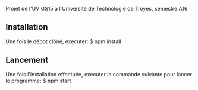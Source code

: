 Projet de l'UV GS15 à l'Université de Technologie de Troyes, semestre A16

## Installation
Une fois le dépot clôné, executer:
$ npm install

## Lancement
Une fois l'installation effectuée, executer la commande suivante pour lancer le programme:
$ npm start